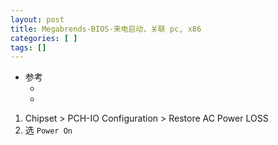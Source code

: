 ```yaml
---
layout: post
title: Megabrends-BIOS-来电启动，关联 pc, x86
categories: [ ]
tags: []
---
```


* 参考
  * []()
  * []()


1. Chipset \> PCH-IO Configuration \> Restore AC Power LOSS
1. 选 `Power On`


